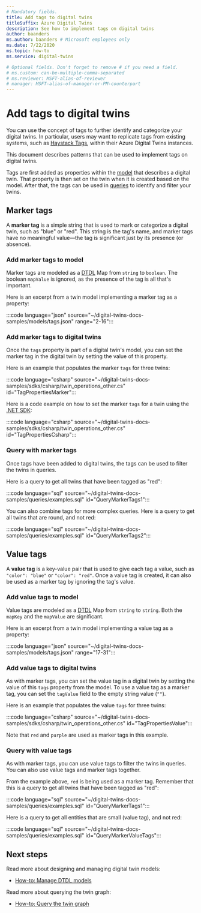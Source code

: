 ```yaml
---
# Mandatory fields.
title: Add tags to digital twins
titleSuffix: Azure Digital Twins
description: See how to implement tags on digital twins
author: baanders
ms.author: baanders # Microsoft employees only
ms.date: 7/22/2020
ms.topic: how-to
ms.service: digital-twins

# Optional fields. Don't forget to remove # if you need a field.
# ms.custom: can-be-multiple-comma-separated
# ms.reviewer: MSFT-alias-of-reviewer
# manager: MSFT-alias-of-manager-or-PM-counterpart
---
```


# Add tags to digital twins 

You can use the concept of tags to further identify and categorize your digital twins. In particular, users may want to replicate tags from existing systems, such as [Haystack Tags](https://project-haystack.org/doc/TagModel), within their Azure Digital Twins instances. 

This document describes patterns that can be used to implement tags on digital twins.

Tags are first added as properties within the [model](concepts-models.md) that describes a digital twin. That property is then set on the twin when it is created based on the model. After that, the tags can be used in [queries](concepts-query-language.md) to identify and filter your twins.

## Marker tags 

A **marker tag** is a simple string that is used to mark or categorize a digital twin, such as "blue" or "red". This string is the tag's name, and marker tags have no meaningful value—the tag is significant just by its presence (or absence). 

### Add marker tags to model 

Marker tags are modeled as a [DTDL](https://github.com/Azure/opendigitaltwins-dtdl/blob/master/DTDL/v2/dtdlv2.md) Map from `string` to `boolean`. The boolean `mapValue` is ignored, as the presence of the tag is all that's important. 

Here is an excerpt from a twin model implementing a marker tag as a property:

:::code language="json" source="~/digital-twins-docs-samples/models/tags.json" range="2-16":::

### Add marker tags to digital twins

Once the `tags` property is part of a digital twin's model, you can set the marker tag in the digital twin by setting the value of this property. 

Here is an example that populates the marker `tags` for three twins:

:::code language="csharp" source="~/digital-twins-docs-samples/sdks/csharp/twin_operations_other.cs" id="TagPropertiesMarker":::

Here is a code example on how to set the marker `tags` for a twin using the [.NET SDK](/dotnet/api/overview/azure/digitaltwins/client):

:::code language="csharp" source="~/digital-twins-docs-samples/sdks/csharp/twin_operations_other.cs" id="TagPropertiesCsharp":::

### Query with marker tags

Once tags have been added to digital twins, the tags can be used to filter the twins in queries. 

Here is a query to get all twins that have been tagged as "red": 

:::code language="sql" source="~/digital-twins-docs-samples/queries/examples.sql" id="QueryMarkerTags1":::

You can also combine tags for more complex queries. Here is a query to get all twins that are round, and not red: 

:::code language="sql" source="~/digital-twins-docs-samples/queries/examples.sql" id="QueryMarkerTags2":::

## Value tags 

A **value tag** is a key-value pair that is used to give each tag a value, such as `"color": "blue"` or `"color": "red"`. Once a value tag is created, it can also be used as a marker tag by ignoring the tag's value. 

### Add value tags to model 

Value tags are modeled as a [DTDL](https://github.com/Azure/opendigitaltwins-dtdl/blob/master/DTDL/v2/dtdlv2.md) Map from `string` to `string`. Both the `mapKey` and the `mapValue` are significant. 

Here is an excerpt from a twin model implementing a value tag as a property:

:::code language="json" source="~/digital-twins-docs-samples/models/tags.json" range="17-31":::

### Add value tags to digital twins

As with marker tags, you can set the value tag in a digital twin by setting the value of this `tags` property from the model. To use a value tag as a marker tag, you can set the `tagValue` field to the empty string value (`""`). 

Here is an example that populates the value `tags` for three twins:

:::code language="csharp" source="~/digital-twins-docs-samples/sdks/csharp/twin_operations_other.cs" id="TagPropertiesValue":::

Note that `red` and `purple` are used as marker tags in this example.

### Query with value tags

As with marker tags, you can use value tags to filter the twins in queries. You can also use value tags and marker tags together.

From the example above, `red` is being used as a marker tag. Remember that this is a query to get all twins that have been tagged as "red": 

:::code language="sql" source="~/digital-twins-docs-samples/queries/examples.sql" id="QueryMarkerTags1":::

Here is a query to get all entities that are small (value tag), and not red: 

:::code language="sql" source="~/digital-twins-docs-samples/queries/examples.sql" id="QueryMarkerValueTags":::

## Next steps

Read more about designing and managing digital twin models:
* [How-to: Manage DTDL models](how-to-manage-model.md)

Read more about querying the twin graph:
* [How-to: Query the twin graph](how-to-query-graph.md)
